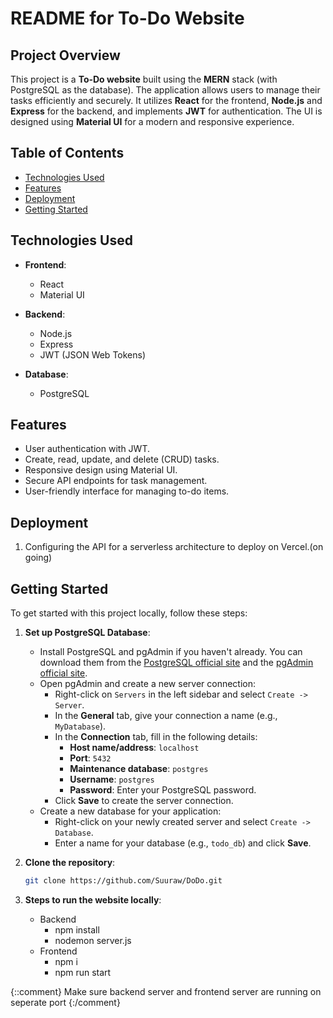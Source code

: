 # README for To-Do Website

## Project Overview

This project is a **To-Do website** built using the **MERN** stack (with PostgreSQL as the database). The application allows users to manage their tasks efficiently and securely. It utilizes **React** for the frontend, **Node.js** and **Express** for the backend, and implements **JWT** for authentication. The UI is designed using **Material UI** for a modern and responsive experience.

## Table of Contents

- [Technologies Used](#technologies-used)
- [Features](#features)
- [Deployment](#deployment)
- [Getting Started](#getting-started)

## Technologies Used

- **Frontend**:
  - React
  - Material UI

- **Backend**:
  - Node.js
  - Express
  - JWT (JSON Web Tokens)

- **Database**:
  - PostgreSQL

## Features

- User authentication with JWT.
- Create, read, update, and delete (CRUD) tasks.
- Responsive design using Material UI.
- Secure API endpoints for task management.
- User-friendly interface for managing to-do items.

## Deployment

1. Configuring the API for a serverless architecture to deploy on Vercel.(on going)

## Getting Started

To get started with this project locally, follow these steps:

1. **Set up PostgreSQL Database**:
   - Install PostgreSQL and pgAdmin if you haven't already. You can download them from the [PostgreSQL official site](https://www.postgresql.org/download/) and the [pgAdmin official site](https://www.pgadmin.org/download/).
   - Open pgAdmin and create a new server connection:
     - Right-click on `Servers` in the left sidebar and select `Create -> Server`.
     - In the **General** tab, give your connection a name (e.g., `MyDatabase`).
     - In the **Connection** tab, fill in the following details:
       - **Host name/address**: `localhost`
       - **Port**: `5432`
       - **Maintenance database**: `postgres`
       - **Username**: `postgres`
       - **Password**: Enter your PostgreSQL password.
     - Click **Save** to create the server connection.
   - Create a new database for your application:
     - Right-click on your newly created server and select `Create -> Database`.
     - Enter a name for your database (e.g., `todo_db`) and click **Save**.

2. **Clone the repository**:
   ```bash
   git clone https://github.com/Suuraw/DoDo.git
3. **Steps to run the website locally**:
   - Backend
       - npm install
       - nodemon server.js 
   - Frontend
       - npm i
       - npm run start
  
{::comment} Make sure backend server and frontend server are running on seperate port {:/comment}
